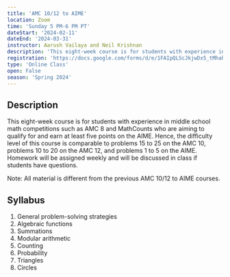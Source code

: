 ```yaml
---
title: 'AMC 10/12 to AIME'
location: Zoom
time: 'Sunday 5 PM-6 PM PT'
dateStart: '2024-02-11'
dateEnd: '2024-03-31'
instructor: Aarush Vailaya and Neil Krishnan
description: 'This eight-week course is for students with experience in middle school math competitions such as AMC 8 and MathCounts who are aiming to qualify for and earn at least five points on the AIME.'
registration: 'https://docs.google.com/forms/d/e/1FAIpQLScJkjwDx5_tMhah6OhYaUvZsu5NBmuHC9yRMC01rqStYiCeuA/viewform?usp=sf_link'
type: 'Online Class'
open: False
season: 'Spring 2024'
---
```


## Description

This eight-week course is for students with experience in middle school math competitions such as AMC 8 and MathCounts who are aiming to qualify for and earn at least five points on the AIME. Hence, the difficulty level of this course is comparable to problems 15 to 25 on the AMC 10, problems 10 to 20 on the AMC 12, and problems 1 to 5 on the AIME. Homework will be assigned weekly and will be discussed in class if students have questions.

Note: All material is different from the previous AMC 10/12 to AIME courses.

## Syllabus

1. General problem-solving strategies
2. Algebraic functions
3. Summations
4. Modular arithmetic
5. Counting
6. Probability
7. Triangles
8. Circles
